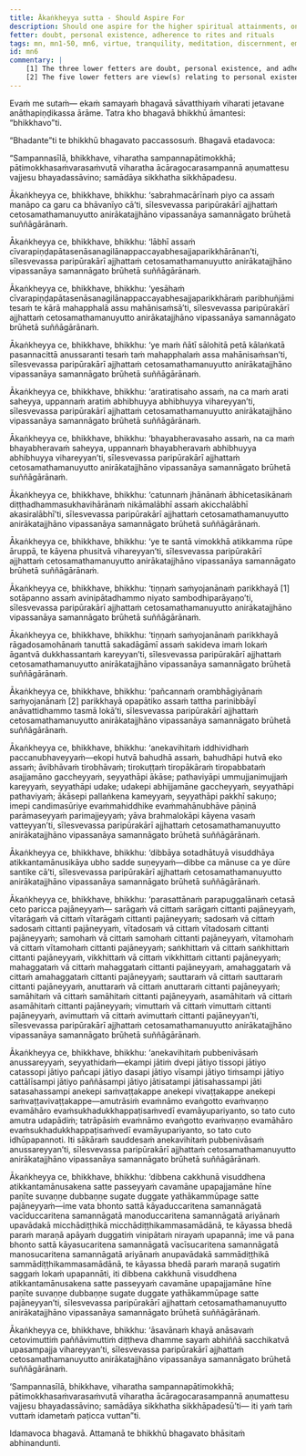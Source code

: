 ```yaml
---
title: Ākaṅkheyya sutta - Should Aspire For
description: Should one aspire for the higher spiritual attainments, one should practice fully in virtue, be devoted to tranquility of mind, not neglect meditation, endowed with discernment, and practice in an empty dwelling.
fetter: doubt, personal existence, adherence to rites and rituals
tags: mn, mn1-50, mn6, virtue, tranquility, meditation, discernment, empty dwelling, spiritual attainments, jhānas, stream-enterer, non-returner, psychic abilities, divine ear, mind-reading, past lives, divine eye, defilements, liberation
id: mn6
commentary: |
    [1] The three lower fetters are doubt, personal existence, and adherence to rites and rituals. A person who has overcome them is called a stream-enterer.
    [2] The five lower fetters are view(s) relating to personal existence, doubt, adherence to rites and rituals, sensual desire, and ill-will. A person who has overcome them is called a non-returner.
---
```


Evaṁ me sutaṁ— ekaṁ samayaṁ bhagavā sāvatthiyaṁ viharati jetavane anāthapiṇḍikassa ārāme. Tatra kho bhagavā bhikkhū āmantesi: “bhikkhavo”ti.

“Bhadante”ti te bhikkhū bhagavato paccassosuṁ. Bhagavā etadavoca:

“Sampannasīlā, bhikkhave, viharatha sampannapātimokkhā; pātimokkhasaṁvarasaṁvutā viharatha ācāragocarasampannā aṇumattesu vajjesu bhayadassāvino; samādāya sikkhatha sikkhāpadesu. 

Ākaṅkheyya ce, bhikkhave, bhikkhu: ‘sabrahmacārīnaṁ piyo ca assaṁ manāpo ca garu ca bhāvanīyo cā’ti, sīlesvevassa paripūrakārī ajjhattaṁ cetosamathamanuyutto anirākatajjhāno vipassanāya samannāgato brūhetā suññāgārānaṁ. 

Ākaṅkheyya ce, bhikkhave, bhikkhu: ‘lābhī assaṁ cīvarapiṇḍapātasenāsanagilānappaccayabhesajjaparikkhārānan’ti, sīlesvevassa paripūrakārī ajjhattaṁ cetosamathamanuyutto anirākatajjhāno vipassanāya samannāgato brūhetā suññāgārānaṁ. 

Ākaṅkheyya ce, bhikkhave, bhikkhu: ‘yesāhaṁ cīvarapiṇḍapātasenāsanagilānappaccayabhesajjaparikkhāraṁ paribhuñjāmi tesaṁ te kārā mahapphalā assu mahānisaṁsā’ti, sīlesvevassa paripūrakārī ajjhattaṁ cetosamathamanuyutto anirākatajjhāno vipassanāya samannāgato brūhetā suññāgārānaṁ. 

Ākaṅkheyya ce, bhikkhave, bhikkhu: ‘ye maṁ ñātī sālohitā petā kālaṅkatā pasannacittā anussaranti tesaṁ taṁ mahapphalaṁ assa mahānisaṁsan’ti, sīlesvevassa paripūrakārī ajjhattaṁ cetosamathamanuyutto anirākatajjhāno vipassanāya samannāgato brūhetā suññāgārānaṁ. 

Ākaṅkheyya ce, bhikkhave, bhikkhu: ‘aratiratisaho assaṁ, na ca maṁ arati saheyya, uppannaṁ aratiṁ abhibhuyya abhibhuyya vihareyyan’ti, sīlesvevassa paripūrakārī ajjhattaṁ cetosamathamanuyutto anirākatajjhāno vipassanāya samannāgato brūhetā suññāgārānaṁ. 

Ākaṅkheyya ce, bhikkhave, bhikkhu: ‘bhayabheravasaho assaṁ, na ca maṁ bhayabheravaṁ saheyya, uppannaṁ bhayabheravaṁ abhibhuyya abhibhuyya vihareyyan’ti, sīlesvevassa paripūrakārī ajjhattaṁ cetosamathamanuyutto anirākatajjhāno vipassanāya samannāgato brūhetā suññāgārānaṁ. 

Ākaṅkheyya ce, bhikkhave, bhikkhu: ‘catunnaṁ jhānānaṁ ābhicetasikānaṁ diṭṭhadhammasukhavihārānaṁ nikāmalābhī assaṁ akicchalābhī akasiralābhī’ti, sīlesvevassa paripūrakārī ajjhattaṁ cetosamathamanuyutto anirākatajjhāno vipassanāya samannāgato brūhetā suññāgārānaṁ. 

Ākaṅkheyya ce, bhikkhave, bhikkhu: ‘ye te santā vimokkhā atikkamma rūpe āruppā, te kāyena phusitvā vihareyyan’ti, sīlesvevassa paripūrakārī ajjhattaṁ cetosamathamanuyutto anirākatajjhāno vipassanāya samannāgato brūhetā suññāgārānaṁ. 

Ākaṅkheyya ce, bhikkhave, bhikkhu: ‘tiṇṇaṁ saṁyojanānaṁ parikkhayā [1] sotāpanno assaṁ avinipātadhammo niyato sambodhiparāyaṇo’ti, sīlesvevassa paripūrakārī ajjhattaṁ cetosamathamanuyutto anirākatajjhāno vipassanāya samannāgato brūhetā suññāgārānaṁ. 

Ākaṅkheyya ce, bhikkhave, bhikkhu: ‘tiṇṇaṁ saṁyojanānaṁ parikkhayā rāgadosamohānaṁ tanuttā sakadāgāmī assaṁ sakideva imaṁ lokaṁ āgantvā dukkhassantaṁ kareyyan’ti, sīlesvevassa paripūrakārī ajjhattaṁ cetosamathamanuyutto anirākatajjhāno vipassanāya samannāgato brūhetā suññāgārānaṁ. 

Ākaṅkheyya ce, bhikkhave, bhikkhu: ‘pañcannaṁ orambhāgiyānaṁ saṁyojanānaṁ [2] parikkhayā opapātiko assaṁ tattha parinibbāyī anāvattidhammo tasmā lokā’ti, sīlesvevassa paripūrakārī ajjhattaṁ cetosamathamanuyutto anirākatajjhāno vipassanāya samannāgato brūhetā suññāgārānaṁ. 

Ākaṅkheyya ce, bhikkhave, bhikkhu: ‘anekavihitaṁ iddhividhaṁ paccanubhaveyyaṁ—ekopi hutvā bahudhā assaṁ, bahudhāpi hutvā eko assaṁ; āvibhāvaṁ tirobhāvaṁ; tirokuṭṭaṁ tiropākāraṁ tiropabbataṁ asajjamāno gaccheyyaṁ, seyyathāpi ākāse; pathaviyāpi ummujjanimujjaṁ kareyyaṁ, seyyathāpi udake; udakepi abhijjamāne gaccheyyaṁ, seyyathāpi pathaviyaṁ; ākāsepi pallaṅkena kameyyaṁ, seyyathāpi pakkhī sakuṇo; imepi candimasūriye evaṁmahiddhike evaṁmahānubhāve pāṇinā parāmaseyyaṁ parimajjeyyaṁ; yāva brahmalokāpi kāyena vasaṁ vatteyyan’ti, sīlesvevassa paripūrakārī ajjhattaṁ cetosamathamanuyutto anirākatajjhāno vipassanāya samannāgato brūhetā suññāgārānaṁ. 

Ākaṅkheyya ce, bhikkhave, bhikkhu: ‘dibbāya sotadhātuyā visuddhāya atikkantamānusikāya ubho sadde suṇeyyaṁ—dibbe ca mānuse ca ye dūre santike cā’ti, sīlesvevassa paripūrakārī ajjhattaṁ cetosamathamanuyutto anirākatajjhāno vipassanāya samannāgato brūhetā suññāgārānaṁ.

Ākaṅkheyya ce, bhikkhave, bhikkhu: ‘parasattānaṁ parapuggalānaṁ cetasā ceto paricca pajāneyyaṁ— sarāgaṁ vā cittaṁ sarāgaṁ cittanti pajāneyyaṁ, vītarāgaṁ vā cittaṁ vītarāgaṁ cittanti pajāneyyaṁ; sadosaṁ vā cittaṁ sadosaṁ cittanti pajāneyyaṁ, vītadosaṁ vā cittaṁ vītadosaṁ cittanti pajāneyyaṁ; samohaṁ vā cittaṁ samohaṁ cittanti pajāneyyaṁ, vītamohaṁ vā cittaṁ vītamohaṁ cittanti pajāneyyaṁ; saṅkhittaṁ vā cittaṁ saṅkhittaṁ cittanti pajāneyyaṁ, vikkhittaṁ vā cittaṁ vikkhittaṁ cittanti pajāneyyaṁ; mahaggataṁ vā cittaṁ mahaggataṁ cittanti pajāneyyaṁ, amahaggataṁ vā cittaṁ amahaggataṁ cittanti pajāneyyaṁ; sauttaraṁ vā cittaṁ sauttaraṁ cittanti pajāneyyaṁ, anuttaraṁ vā cittaṁ anuttaraṁ cittanti pajāneyyaṁ; samāhitaṁ vā cittaṁ samāhitaṁ cittanti pajāneyyaṁ, asamāhitaṁ vā cittaṁ asamāhitaṁ cittanti pajāneyyaṁ; vimuttaṁ vā cittaṁ vimuttaṁ cittanti pajāneyyaṁ, avimuttaṁ vā cittaṁ avimuttaṁ cittanti pajāneyyan’ti, sīlesvevassa paripūrakārī ajjhattaṁ cetosamathamanuyutto anirākatajjhāno vipassanāya samannāgato brūhetā suññāgārānaṁ. 

Ākaṅkheyya ce, bhikkhave, bhikkhu: ‘anekavihitaṁ pubbenivāsaṁ anussareyyaṁ, seyyathidaṁ—ekampi jātiṁ dvepi jātiyo tissopi jātiyo catassopi jātiyo pañcapi jātiyo dasapi jātiyo vīsampi jātiyo tiṁsampi jātiyo cattālīsampi jātiyo paññāsampi jātiyo jātisatampi jātisahassampi jāti satasahassampi anekepi saṁvaṭṭakappe anekepi vivaṭṭakappe anekepi saṁvaṭṭavivaṭṭakappe—amutrāsiṁ evaṁnāmo evaṅgotto evaṁvaṇṇo evamāhāro evaṁsukhadukkhappaṭisaṁvedī evamāyupariyanto, so tato cuto amutra udapādiṁ; tatrāpāsiṁ evaṁnāmo evaṅgotto evaṁvaṇṇo evamāhāro evaṁsukhadukkhappaṭisaṁvedī evamāyupariyanto, so tato cuto idhūpapannoti. Iti sākāraṁ sauddesaṁ anekavihitaṁ pubbenivāsaṁ anussareyyan’ti, sīlesvevassa paripūrakārī ajjhattaṁ cetosamathamanuyutto anirākatajjhāno vipassanāya samannāgato brūhetā suññāgārānaṁ. 

Ākaṅkheyya ce, bhikkhave, bhikkhu: ‘dibbena cakkhunā visuddhena atikkantamānusakena satte passeyyaṁ cavamāne upapajjamāne hīne paṇīte suvaṇṇe dubbaṇṇe sugate duggate yathākammūpage satte pajāneyyaṁ—ime vata bhonto sattā kāyaduccaritena samannāgatā vacīduccaritena samannāgatā manoduccaritena samannāgatā ariyānaṁ upavādakā micchādiṭṭhikā micchādiṭṭhikammasamādānā, te kāyassa bhedā paraṁ maraṇā apāyaṁ duggatiṁ vinipātaṁ nirayaṁ upapannā; ime vā pana bhonto sattā kāyasucaritena samannāgatā vacīsucaritena samannāgatā manosucaritena samannāgatā ariyānaṁ anupavādakā sammādiṭṭhikā sammādiṭṭhikammasamādānā, te kāyassa bhedā paraṁ maraṇā sugatiṁ saggaṁ lokaṁ upapannāti, iti dibbena cakkhunā visuddhena atikkantamānusakena satte passeyyaṁ cavamāne upapajjamāne hīne paṇīte suvaṇṇe dubbaṇṇe sugate duggate yathākammūpage satte pajāneyyan’ti, sīlesvevassa paripūrakārī ajjhattaṁ cetosamathamanuyutto anirākatajjhāno vipassanāya samannāgato brūhetā suññāgārānaṁ. 

Ākaṅkheyya ce, bhikkhave, bhikkhu: ‘āsavānaṁ khayā anāsavaṁ cetovimuttiṁ paññāvimuttiṁ diṭṭheva dhamme sayaṁ abhiññā sacchikatvā upasampajja vihareyyan’ti, sīlesvevassa paripūrakārī ajjhattaṁ cetosamathamanuyutto anirākatajjhāno vipassanāya samannāgato brūhetā suññāgārānaṁ. 

‘Sampannasīlā, bhikkhave, viharatha sampannapātimokkhā; pātimokkhasaṁvarasaṁvutā viharatha ācāragocarasampannā aṇumattesu vajjesu bhayadassāvino; samādāya sikkhatha sikkhāpadesū’ti— iti yaṁ taṁ vuttaṁ idametaṁ paṭicca vuttan”ti.

Idamavoca bhagavā. Attamanā te bhikkhū bhagavato bhāsitaṁ abhinandunti.